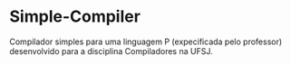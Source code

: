 # Simple-Compiler
Compilador simples para uma linguagem P (expecificada pelo professor) desenvolvido para a disciplina Compiladores na UFSJ.

